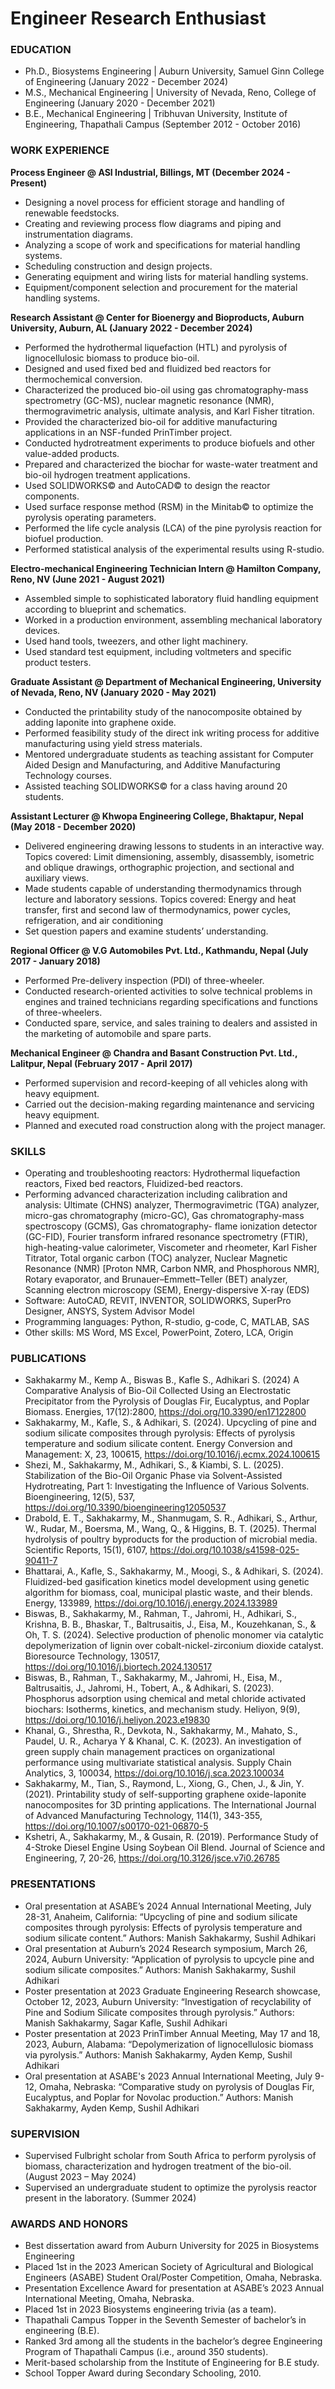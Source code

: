 # Engineer Research Enthusiast

### EDUCATION
- Ph.D., Biosystems Engineering | Auburn University, Samuel Ginn College of Engineering (January 2022 - December 2024)
- M.S., Mechanical Engineering | University of Nevada, Reno, College of Engineering (January 2020 - December 2021)
- B.E., Mechanical Engineering | Tribhuvan University, Institute of Engineering, Thapathali Campus (September 2012 - October 2016)

### WORK EXPERIENCE
**Process Engineer @ ASI Industrial, Billings, MT                                            (December 2024 - Present)**
- Designing a novel process for efficient storage and handling of renewable feedstocks.
- Creating and reviewing process flow diagrams and piping and instrumentation diagrams.
- Analyzing a scope of work and specifications for material handling systems.
- Scheduling construction and design projects.
- Generating equipment and wiring lists for material handling systems.
- Equipment/component selection and procurement for the material handling systems.

**Research Assistant @ Center for Bioenergy and Bioproducts, Auburn University, Auburn, AL  (January 2022 - December 2024)** 
- Performed the hydrothermal liquefaction (HTL) and pyrolysis of lignocellulosic biomass to produce bio-oil.
- Designed and used fixed bed and fluidized bed reactors for thermochemical conversion.
- Characterized the produced bio-oil using gas chromatography-mass spectrometry (GC-MS), nuclear magnetic resonance (NMR), thermogravimetric analysis, ultimate analysis, and Karl Fisher titration.
- Provided the characterized bio-oil for additive manufacturing applications in an NSF-funded PrinTimber project.
- Conducted hydrotreatment experiments to produce biofuels and other value-added products.
- Prepared and characterized the biochar for waste-water treatment and bio-oil hydrogen treatment applications.
- Used SOLIDWORKS© and AutoCAD© to design the reactor components.
- Used surface response method (RSM) in the Minitab© to optimize the pyrolysis operating parameters.
- Performed the life cycle analysis (LCA) of the pine pyrolysis reaction for biofuel production.
- Performed statistical analysis of the experimental results using R-studio.

**Electro-mechanical Engineering Technician Intern @ Hamilton Company, Reno, NV            (June 2021 - August 2021)**
- Assembled simple to sophisticated laboratory fluid handling equipment according to blueprint and schematics.
- Worked in a production environment, assembling mechanical laboratory devices.
- Used hand tools, tweezers, and other light machinery.
- Used standard test equipment, including voltmeters and specific product testers.

**Graduate Assistant @ Department of Mechanical Engineering, University of Nevada, Reno, NV (January 2020 - May 2021)**
- Conducted the printability study of the nanocomposite obtained by adding laponite into graphene oxide.
- Performed feasibility study of the direct ink writing process for additive manufacturing using yield stress materials.
- Mentored undergraduate students as teaching assistant for Computer Aided Design and Manufacturing, and Additive Manufacturing Technology courses.
- Assisted teaching SOLIDWORKS© for a class having around 20 students.

**Assistant Lecturer @ Khwopa Engineering College, Bhaktapur, Nepal                        (May 2018 - December 2020)**
- Delivered engineering drawing lessons to students in an interactive way.
  Topics covered: Limit dimensioning, assembly, disassembly, isometric and oblique drawings, orthographic projection, and sectional and auxiliary views.
- Made students capable of understanding thermodynamics through lecture and laboratory sessions.
  Topics covered: Energy and heat transfer, first and second law of thermodynamics, power cycles, refrigeration, and air conditioning
- Set question papers and examine students’ understanding.

**Regional Officer @ V.G Automobiles Pvt. Ltd., Kathmandu, Nepal                           (July 2017 - January 2018)**
- Performed Pre-delivery inspection (PDI) of three-wheeler.
- Conducted research-oriented activities to solve technical problems in engines and trained technicians regarding specifications and functions of three-wheelers.
- Conducted spare, service, and sales training to dealers and assisted in the marketing of automobile and spare parts.

**Mechanical Engineer @ Chandra and Basant Construction Pvt. Ltd., Lalitpur, Nepal         (February 2017 - April 2017)**
- Performed supervision and record-keeping of all vehicles along with heavy equipment.
- Carried out the decision-making regarding maintenance and servicing heavy equipment.
- Planned and executed road construction along with the project manager.

### SKILLS
- Operating and troubleshooting reactors: Hydrothermal liquefaction reactors, Fixed bed reactors, Fluidized-bed reactors.
- Performing advanced characterization including calibration and analysis: Ultimate (CHNS) analyzer, Thermogravimetric (TGA) analyzer, micro-gas chromatography (micro-GC), Gas chromatography-mass spectroscopy (GCMS), Gas chromatography- flame ionization detector (GC-FID), Fourier transform infrared resonance spectrometry (FTIR), high-heating-value calorimeter, Viscometer and rheometer, Karl Fisher Titrator, Total organic carbon (TOC) analyzer, Nuclear Magnetic Resonance (NMR) [Proton NMR, Carbon NMR, and Phosphorous NMR], Rotary evaporator, and Brunauer–Emmett–Teller (BET) analyzer, Scanning electron microscopy (SEM), Energy-dispersive X-ray (EDS)
- Software: AutoCAD, REVIT, INVENTOR, SOLIDWORKS, SuperPro Designer, ANSYS, System Advisor Model
- Programming languages: Python, R-studio, g-code, C, MATLAB, SAS
- Other skills: MS Word, MS Excel, PowerPoint, Zotero, LCA, Origin

### PUBLICATIONS
- Sakhakarmy M., Kemp A., Biswas B., Kafle S., Adhikari S. (2024) A Comparative Analysis of Bio-Oil Collected Using an Electrostatic Precipitator from the Pyrolysis of Douglas Fir, Eucalyptus, and Poplar Biomass. Energies, 17(12):2800, https://doi.org/10.3390/en17122800
- Sakhakarmy, M., Kafle, S., & Adhikari, S. (2024). Upcycling of pine and sodium silicate composites through pyrolysis: Effects of pyrolysis temperature and sodium silicate content. Energy Conversion and Management: X, 23, 100615, https://doi.org/10.1016/j.ecmx.2024.100615
- Shezi, M., Sakhakarmy, M., Adhikari, S., & Kiambi, S. L. (2025). Stabilization of the Bio-Oil Organic Phase via Solvent-Assisted Hydrotreating, Part 1: Investigating the Influence of Various Solvents. Bioengineering, 12(5), 537, https://doi.org/10.3390/bioengineering12050537
- Drabold, E. T., Sakhakarmy, M., Shanmugam, S. R., Adhikari, S., Arthur, W., Rudar, M., Boersma, M., Wang, Q., & Higgins, B. T. (2025). Thermal hydrolysis of poultry byproducts for the production of microbial media. Scientific Reports, 15(1), 6107, https://doi.org/10.1038/s41598-025-90411-7
- Bhattarai, A., Kafle, S., Sakhakarmy, M., Moogi, S., & Adhikari, S. (2024). Fluidized-bed gasification kinetics model development using genetic algorithm for biomass, coal, municipal plastic waste, and their blends. Energy, 133989, https://doi.org/10.1016/j.energy.2024.133989
- Biswas, B., Sakhakarmy, M., Rahman, T., Jahromi, H., Adhikari, S., Krishna, B. B., Bhaskar, T., Baltrusaitis, J., Eisa, M., Kouzehkanan, S., & Oh, T. S. (2024). Selective production of phenolic monomer via catalytic depolymerization of lignin over cobalt-nickel-zirconium dioxide catalyst. Bioresource Technology, 130517, https://doi.org/10.1016/j.biortech.2024.130517
- Biswas, B., Rahman, T., Sakhakarmy, M., Jahromi, H., Eisa, M., Baltrusaitis, J., Jahromi, H., Tobert, A., & Adhikari, S. (2023). Phosphorus adsorption using chemical and metal chloride activated biochars: Isotherms, kinetics, and mechanism study. Heliyon, 9(9), https://doi.org/10.1016/j.heliyon.2023.e19830
- Khanal, G., Shrestha, R., Devkota, N., Sakhakarmy, M., Mahato, S., Paudel, U. R., Acharya Y & Khanal, C. K. (2023). An investigation of green supply chain management practices on organizational performance using multivariate statistical analysis. Supply Chain Analytics, 3, 100034, https://doi.org/10.1016/j.sca.2023.100034
- Sakhakarmy, M., Tian, S., Raymond, L., Xiong, G., Chen, J., & Jin, Y. (2021). Printability study of self-supporting graphene oxide-laponite nanocomposites for 3D printing applications. The International Journal of Advanced Manufacturing Technology, 114(1), 343-355, https://doi.org/10.1007/s00170-021-06870-5
- Kshetri, A., Sakhakarmy, M., & Gusain, R. (2019). Performance Study of 4-Stroke Diesel Engine Using Soybean Oil Blend. Journal of Science and Engineering, 7, 20-26, https://doi.org/10.3126/jsce.v7i0.26785

### PRESENTATIONS
- Oral presentation at ASABE’s 2024 Annual International Meeting, July 28-31, Anaheim, California: “Upcycling of pine and sodium silicate composites through pyrolysis: Effects of pyrolysis temperature and sodium silicate content.” Authors: Manish Sakhakarmy, Sushil Adhikari
- Oral presentation at Auburn’s 2024 Research symposium, March 26, 2024, Auburn University: “Application of pyrolysis to upcycle pine and sodium silicate composites.” Authors: Manish Sakhakarmy, Sushil Adhikari
- Poster presentation at 2023 Graduate Engineering Research showcase, October 12, 2023, Auburn University: “Investigation of recyclability of Pine and Sodium Silicate composites through pyrolysis.” Authors: Manish Sakhakarmy, Sagar Kafle, Sushil Adhikari
- Poster presentation at 2023 PrinTimber Annual Meeting, May 17 and 18, 2023, Auburn, Alabama: “Depolymerization of lignocellulosic biomass via pyrolysis.” Authors: Manish Sakhakarmy, Ayden Kemp, Sushil Adhikari
- Oral presentation at ASABE's 2023 Annual International Meeting, July 9-12, Omaha, Nebraska: “Comparative study on pyrolysis of Douglas Fir, Eucalyptus, and Poplar for Novolac production.” Authors: Manish Sakhakarmy, Ayden Kemp, Sushil Adhikari

### SUPERVISION
- Supervised Fulbright scholar from South Africa to perform pyrolysis of biomass, characterization and hydrogen treatment of the bio-oil. (August 2023 – May 2024)
- Supervised an undergraduate student to optimize the pyrolysis reactor present in the laboratory. (Summer 2024)

### AWARDS AND HONORS
- Best dissertation award from Auburn University for 2025 in Biosystems Engineering
- Placed 1st in the 2023 American Society of Agricultural and Biological Engineers (ASABE) Student Oral/Poster Competition, Omaha, Nebraska.
- Presentation Excellence Award for presentation at ASABE’s 2023 Annual International Meeting, Omaha, Nebraska.
- Placed 1st in 2023 Biosystems engineering trivia (as a team).
- Thapathali Campus Topper in the Seventh Semester of bachelor’s in engineering (B.E).
- Ranked 3rd among all the students in the bachelor’s degree Engineering Program of Thapathali Campus (i.e., around 350 students).
- Merit-based scholarship from the Institute of Engineering for B.E study.
- School Topper Award during Secondary Schooling, 2010.
